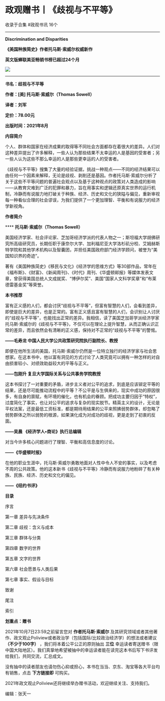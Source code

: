 # 政观赠书丨《歧视与不平等》


收录于合集 #政观书讯 16个

****

**Discrimination and Disparities**

 **《美国种族简史》作者托马斯·索威尔权威新作**

 **英文版蝉联美亚畅销书榜已超过24个月**

![](/images/56/2.png)

 ****

 **书名：歧视与不平等**

 **作者：[美] 托马斯·索威尔（Thomas Sowell）**

 **译者：刘军**

 **定价：78.00元**

 **出版时间：2021年8月**

  

  

  

 **内容简介**  

个人、群体和国家在经济成果的取得等不同社会方面都存在着很大的差异。人们对这种差异提出了许多解释，一些人认为那些结果不太幸运的人是基因的受害者；另一些人认为这些不那么幸运的人是那些更幸运的人的受害者。  
  
《歧视与不平等》搜集了大量的经验证据，挑战一种观点——不同的经济结果可以由任何一个因素来解释，无论是歧视、剥削还是基因。作者托马斯·索威尔分析了关于这些不平等问题的普遍社会观点以及基于这种观点的政策对人类造成的影响——从教育灾难到广泛的犯罪和暴力，旨在用事实和逻辑还原真实世界的运行机制，冷静而有说服力地打破关于种族、经济、历史和文化的狭隘与偏见，重新审视每一种看似合理的社会谬误，为我们提供了一个更加理智、平衡和有说服力的经济学新视角。

  

 **作者简介**

 **** **托马斯·索威尔（Thomas Sowell）**

美国经济学家、社会评论家、芝加哥经济学派的代表人物之一；斯坦福大学胡佛研究所高级研究员，长期任职于康奈尔大学、加利福尼亚大学洛杉矶分校、艾姆赫斯特学院和其他学术机构以及智囊团，并担任美国政府部门经济学顾问，被誉为“美国知识界的奇迹”。

  

著有《美国种族简史》《移民与文化》《经济学的思维方式》等30部作品，常年在《福布斯》、《财富》、《新闻周刊》、《时代》周刊、《华盛顿邮报》等媒体发表文章，曾获得美国总统人文成就奖、“博伊尔奖”、美国“国家人文科学奖章”和“布莱德雷基金奖”等荣誉。

  

 **本书推荐**

富有正义感的人们，都会讨厌“歧视与不平等”，但富有智慧的人们，会看到差异，即使是巨大的差异，也是正常的。富有正义感且富有智慧的人们，会识别让人讨厌的“歧视与不平等”，也能找出正常的差异。我相信，读了美国芝加哥学派经济学家托马斯·索威尔的《歧视与不平等》，不仅可以在理论上提升智慧，从而正确认识正常的差异，而且依然会有清晰的正义感，保持对不正常的“歧视与不平等”的警惕。

 **——毛寿龙 中国人民大学公共政策研究院执行副院长、教授**

  

即便在他所生活的美国，托马斯·索威尔仍然是一位特立独行的经济学家与社会思想家。在这本书中，他以富有洞见的方式讨论了人类究竟可以拥有一种怎样的对自由损害较小、对绩效助益较大的平等与正义。

**——包刚升 复旦大学国际关系与公共事务学院教授**

  

这本书探讨了一对重要的矛盾，进步主义者对公平的追求，到底是应该铆定平等的结果，还是尽可能推动流程中的平等？不公平是与生俱来的，现实中成功的原因很多，有自身的禀赋，有环境的催化，也有机会的眷顾。把成功主要归因于“特权”，过度简化了事实，也让对公平的追求与复杂的现实脱节。精英主义的设计，无论是平权法案，还是最低工资标准，都是期待用结果的公平来照拂弱势群体，却忽略了弱势群体之所以弱势的根源，如果演化成为对成功的歧视，更是走到了初衷的反面。

 **——吴晨 《经济学人•商论》执行总编辑**

  

对当今许多核心问题进行了理智、平衡和高信息度的讨论。

 **——《华盛顿时报》**

  

在他的职业生涯中，托马斯·索威尔勇敢地面对人性中令人不安的事实，以及考虑不周的公共政策。他的这本新书《歧视与不平等》冷静而有说服力地粉碎了有关种族、民族、经济、历史和文化的偏见。

 **——《纽约书评》**

  

 **目录**

序言

第一章 差异与先决条件

第二章 歧视：含义与成本

第三章 群体与分类

第四章 数字的世界

第五章 文字的世界

第六章 社会愿景与人类后果

第七章 事实、假设与目标

致谢

尾注

索引

  

 **划重点：赠书**

2021年10月7日23:59之前留言您对 **作者托马斯·索威尔**
及其研究领域或者其他著作、政文观止Poliview或者政治学（包括国际/比较政治经济学）的想法或者建议 **（不少于100字）**
，我们将本着公平公正的原则抽出 **三位**
幸运读者寄送赠书（限中国大陆地区）。我们真挚地希望被抽中的幸运读者能在读完这本书后写下书评发给我们，共同交流，汇总成文。

  

没有抽中的读者朋友也请勿伤心抑或担心，本书在当当、京东、淘宝等各大平台均有销售，点击 **下方链接即** 可购买。  

2021年政文观止Poliview还将继续举办赠书活动，欢迎继续关注、支持我们。

  

编辑：张天一

  

